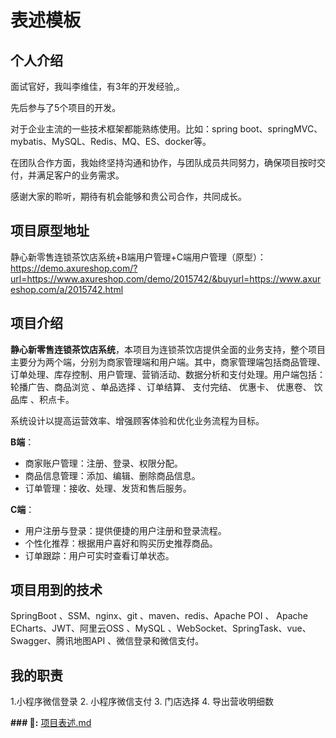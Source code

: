 # 表述模板

## 个人介绍

面试官好，我叫李维佳，有3年的开发经验,。

先后参与了5个项目的开发。

对于企业主流的一些技术框架都能熟练使用。比如：spring boot、springMVC、mybatis、MySQL、Redis、MQ、ES、docker等。

在团队合作方面，我始终坚持沟通和协作，与团队成员共同努力，确保项目按时交付，并满足客户的业务需求。

感谢大家的聆听，期待有机会能够和贵公司合作，共同成长。

## 项目原型地址

静心新零售连锁茶饮店系统+B端用户管理+C端用户管理（原型）： https://demo.axureshop.com/?url=https://www.axureshop.com/demo/2015742/&buyurl=https://www.axureshop.com/a/2015742.html

## 项目介绍

**静心新零售连锁茶饮店系统**，本项目为连锁茶饮店提供全面的业务支持，整个项目主要分为两个端，分别为商家管理端和用户端。其中，商家管理端包括商品管理、订单处理、库存控制、用户管理、营销活动、数据分析和支付处理。用户端包括：轮播广告、商品浏览 、单品选择 、订单结算、 支付完结、 优惠卡、 优惠卷、 饮品库 、积点卡。

系统设计以提高运营效率、增强顾客体验和优化业务流程为目标。

**B端**：

-  商家账户管理：注册、登录、权限分配。
-  商品信息管理：添加、编辑、删除商品信息。
-  订单管理：接收、处理、发货和售后服务。

**C端**：

- 用户注册与登录：提供便捷的用户注册和登录流程。
- 个性化推荐：根据用户喜好和购买历史推荐商品。
- 订单跟踪：用户可实时查看订单状态。

## 项目用到的技术

SpringBoot 、SSM、nginx、git 、maven、redis、Apache POI 、 Apache ECharts、JWT、阿里云OSS 、MySQL 、WebSocket、SpringTask、vue、Swagger、腾讯地图API 、微信登录和微信支付。

## 我的职责
1.小程序微信登录
2. 小程序微信支付
3. 门店选择
4. 导出营收明细数

**### 🔎:** [项目表述.md](https://github.com/user-attachments/files/16114546/_6._.md)

